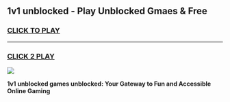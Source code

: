 
## 1v1 unblocked - Play Unblocked Gmaes & Free
<h3>
<a href="https://premium.freeplayer.one?title=1v1_unblocked&ref=20F">CLICK TO PLAY</a></h3>
<hr>

<h3>
<a href="https://premium.freeplayer.one?title=1v1_unblocked&ref=20F">CLICK 2 PLAY</a>
  
</h3>

<a href="https://premium.freeplayer.one?title=1v1_unblocked&ref=20F/"><img src="https://clearcache.store/games.png"></a>


**1v1 unblocked games unblocked: Your Gateway to Fun and Accessible Online Gaming**
